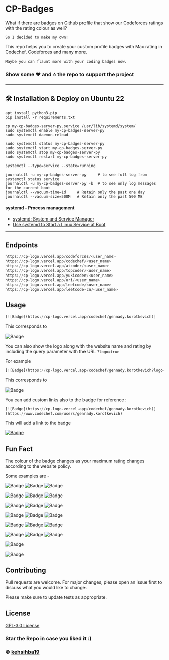# CP-Badges

What if there are badges on Github profile that show our Codeforces ratings with the rating colour as well?

`So I decided to make my own!`

This repo helps you to create your custom profile badges with Max rating in Codechef, Codeforces and many more.

`Maybe you can flaunt more with your coding badges now.`

### Show some :heart: and :star: the repo to support the project

---

## 🛠 Installation & Deploy on Ubuntu 22
```shell
apt install python3-pip
pip install -r requirements.txt
```
```shell
cp my-cp-badges-server-py.service /usr/lib/systemd/system/
sudo systemctl enable my-cp-badges-server-py
sudo systemctl daemon-reload

sudo systemctl status my-cp-badges-server-py
sudo systemctl start my-cp-badges-server-py
sudo systemctl stop my-cp-badges-server-py
sudo systemctl restart my-cp-badges-server-py

systemctl --type=service --state=running

journalctl -u my-cp-badges-server-py     # to see full log from systemctl status service
journalctl -u my-cp-badges-server-py -b  # to see only log messages for the current boot
journalctl --vacuum-time=1d     # Retain only the past one day
journalctl --vacuum-size=500M   # Retain only the past 500 MB
```
#### systemd - Process management
- [systemd: System and Service Manager](https://systemd.io/)
- [Use systemd to Start a Linux Service at Boot](https://www.linode.com/docs/guides/start-service-at-boot/)

---

## Endpoints

```python
https://cp-logo.vercel.app/codeforces/<user_name>
https://cp-logo.vercel.app/codechef/<user_name>
https://cp-logo.vercel.app/atcoder/<user_name>
https://cp-logo.vercel.app/topcoder/<user_name>
https://cp-logo.vercel.app/yukicoder/<user_name>
https://cp-logo.vercel.app/uri/<user_name>
https://cp-logo.vercel.app/leetcode/<user_name>
https://cp-logo.vercel.app/leetcode-cn/<user_name>
```

## Usage

```python
[![Badge](https://cp-logo.vercel.app/codechef/gennady.korotkevich)]
```

This corresponds to

![Badge](https://cp-logo.vercel.app/codechef/gennady.korotkevich)

You can also show the logo along with the website name and rating by including the query parameter with the URL `?logo=true`

For example
```python
[![Badge](https://cp-logo.vercel.app/codechef/gennady.korotkevich?logo=true)]
```


This corresponds to

![Badge](https://cp-logo.vercel.app/codechef/gennady.korotkevich?logo=true)


You can add custom links also to the badge for reference :

```python
[![Badge](https://cp-logo.vercel.app/codechef/gennady.korotkevich)]
(https://www.codechef.com/users/gennady.korotkevich)
```

This will add a link to the badge

[![Badge](https://cp-logo.vercel.app/codechef/gennady.korotkevich)](https://www.codechef.com/users/gennady.korotkevich)

## Fun Fact

The colour of the badge changes as your maximum rating changes according to the website policy.

Some examples are -

![Badge](https://cp-logo.vercel.app/atcoder/tourist)
![Badge](https://cp-logo.vercel.app/codeforces/sladkayaKlubnichka)
![Badge](https://cp-logo.vercel.app/atcoder/sansen)

![Badge](https://cp-logo.vercel.app/codeforces/ujjawalrana001)
![Badge](https://cp-logo.vercel.app/atcoder/kehsihba)
![Badge](https://cp-logo.vercel.app/codeforces/errichto)

![Badge](https://cp-logo.vercel.app/atcoder/anzuof)
![Badge](https://cp-logo.vercel.app/codeforces/abhishek.kehsihba)
![Badge](https://cp-logo.vercel.app/atcoder/zhouzhendong)

![Badge](https://cp-logo.vercel.app/yukicoder/hos.lyric)
![Badge](https://cp-logo.vercel.app/yukicoder/ganariya)
![Badge](https://cp-logo.vercel.app/yukicoder/imulan)

![Badge](https://cp-logo.vercel.app/uri/40926)
![Badge](https://cp-logo.vercel.app/uri/440377)
![Badge](https://cp-logo.vercel.app/uri/40980)

![Badge](https://cp-logo.vercel.app/topcoder/AmAtUrECoDeR)
![Badge](https://cp-logo.vercel.app/topcoder/tourist)
![Badge](https://cp-logo.vercel.app/topcoder/forgotter)

![Badge](https://cp-logo.vercel.app/leetcode/Errichto)

![Badge](https://cp-logo.vercel.app/leetcode-cn/bitethed4t)

## Contributing

Pull requests are welcome. For major changes, please open an issue first to discuss what you would like to change.

Please make sure to update tests as appropriate.

## License

[GPL-3.0 License](https://choosealicense.com/licenses/mit/)

### Star the Repo in case you liked it :)

### © [kehsihba19](https://bit.ly/kehsihba19)
